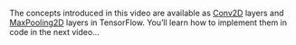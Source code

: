 The concepts introduced in this video are available as [Conv2D](https://www.tensorflow.org/versions/r1.8/api_docs/python/tf/keras/layers/Conv2D) layers and [MaxPooling2D](https://www.tensorflow.org/versions/r1.8/api_docs/python/tf/layers/MaxPooling2D) layers in TensorFlow. You’ll learn how to implement them in code in the next video…